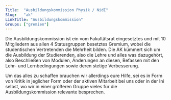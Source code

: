 ```yaml
---
Title:	"Ausbildungskommission Physik / NidI"
Slug:	"ak"
LinkTitle: "Ausbildungskommission"
Groups:	["gremien"]
---
```


Die Ausbildungskommission ist ein vom Fakultätsrat eingesetztes und mit 10 Mitgliedern aus allen 4 Statusgruppen besetztes Gremium, wobei die studentischen Vertretenden die Mehrheit bilden. Die AK kümmert sich um die Ausbildung der Studierenden, also die Lehre und alles was dazugehört, also Beschließen von Modulen, Änderungen an diesen, Befassen mit den Lehr- und Lernbedingungen sowie deren stetige Verbesserung.

Um das alles zu schaffen brauchen wir allerdings eure Hilfe, sei es in Form von Kritik in jeglicher Form oder der aktiven Mitarbeit bei uns oder in der Ini selbst, wo wir in einer größeren Gruppe vieles für die Ausbildungskommission relevante besprechen.

<!-- Nicht aktuelle Mitglieder: http://www.physics.tu-berlin.de/akadem_selbstverwaltung/ausbildungskommission/ -->